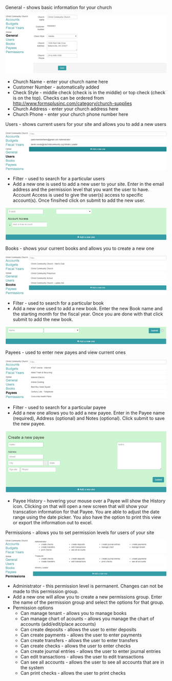 General - shows basic information for your church

![Alt Text](images/generalsettings.JPG "")

* Church Name - enter your church name here
* Customer Number - automatically added
* Check Style - middle check (check is in the middle) or top check (check is on the top).  Checks can be ordered from http://www.formsplusinc.com/category/church-supplies
* Church Address - enter your church address here
* Church Phone - enter your church phone number here

Users - shows current users for your site and allows you to add a new users

![Alt Text](images/usersettings.JPG "")

* Filter - used to search for a particular users
* Add a new one is used to add a new user to your site.  Enter in the email address and the permission level that you want the user to have.  Account Access is used to give the user(s) access to specific account(s).  Once finsihed click on submit to add the new user.

![Alt Text](images/addanewuser.JPG "")

Books - shows your current books and allows you to create a new one

![Alt Text](images/books.JPG "")

* Filter - used to search for a particular book
* Add a new one used to add a new book.  Enter the new Book name and the starting month for the fiscal year.  Once you are done with that click submit to add the new book.

![Alt Text](images/addanewbook.JPG "")

Payees - used to enter new payes and view current ones

![Alt Text](images/payees.JPG "")

* Filter - used to search for a particular payee
* Add a new one allows you to add a new payee.  Enter in the Payee name (required), Address (optional) and Notes (optional).  Click submit to save the new payee.

![Alt Text](images/createapayee.JPG "")

* Payee History - hovering your mouse over a Payee will show the History icon.  Clicking on that will open a new screen that will show your transcation information for that Payee.  You are able to adjust the date range using the date picker.  You also have the option to print this view or export the information out to excel.

Permissions - allows you to set permission levels for users of your site

![Alt Text](images/permissions.JPG "")

* Administrator - this permission level is permanent.  Changes can not be made to this permission group.
* Add a new one will allow you to create a new permissions group.  Enter the name of the permission group and select the options for that group.
* Permission options
  *   Can manage tenant - allows you to manage books
  *   Can manage chart of acounts - allows you manage the chart of accounts (add/edit/place accounts)
  *   Can create deposits - allows the user to enter deposits
  *   Can create payments - allows the user to enter payments
  *   Can create transfers - allows the user to enter transfers
  *   Can create checks - allows the user to enter checks
  *   Can create journal entries - allows the user to enter journal entries
  *   Can edit transactions - allows the user to edit transactions
  *   Can see all accounts - allows the user to see all accounts that are in the system
  *   Can print checks - allows the user to print checks





